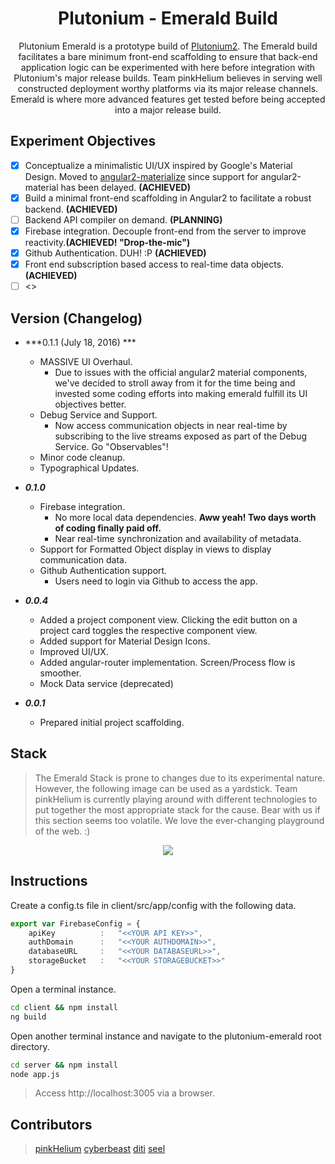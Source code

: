 <p align="center">
  <h1 align="center">Plutonium - Emerald Build</h1>
  <p align="center">Plutonium Emerald is a prototype build of <a href="https://github.com/pinkhelium/plutonium2">Plutonium2</a>. The Emerald build facilitates a bare minimum front-end scaffolding to ensure that back-end application logic can be experimented with here before integration with Plutonium's major release builds. Team pinkHelium believes in serving well constructed deployment worthy platforms via its major release channels. Emerald is where more advanced features get tested before being accepted into a major release build.</p>
</p>

## Experiment Objectives
- [x] Conceptualize a minimalistic UI/UX inspired by Google's Material Design. Moved to [angular2-materialize][angular2-materialize] since support for angular2-material has been delayed. **(ACHIEVED)**
- [x] Build a minimal front-end scaffolding in Angular2 to facilitate a robust backend. **(ACHIEVED)**
- [ ] Backend API compiler on demand. **(PLANNING)**
- [x] Firebase integration. Decouple front-end from the server to improve reactivity.**(ACHIEVED! "Drop-the-mic")**
- [x] Github Authentication. DUH! :P **(ACHIEVED)**
- [x] Front end subscription based access to real-time data objects. **(ACHIEVED)**
- [ ] <<ADD MORE>>

## Version (Changelog)
* ***0.1.1 (July 18, 2016) ***
    * MASSIVE UI Overhaul. 
        * Due to issues with the official angular2 material components, we've decided to stroll away from it for the time being and invested some coding efforts into making emerald fulfill its UI objectives better.
    * Debug Service and Support. 
        * Now access communication objects in near real-time by subscribing to the live streams exposed as part of the Debug Service. Go "Observables"!
    * Minor code cleanup.
    * Typographical Updates.
* ***0.1.0***
    * Firebase integration. 
        * No more local data dependencies. **Aww yeah! Two days worth of coding finally paid off.**
        * Near real-time synchronization and availability of metadata.
    * Support for Formatted Object display in views to display communication data.
    * Github Authentication support.
        * Users need to login via Github to access the app.
* ***0.0.4***
    * Added a project component view. Clicking the edit button on a project card toggles the respective component view.
    * Added support for Material Design Icons.
    * Improved UI/UX.
    * Added angular-router implementation. Screen/Process flow is smoother.
    * Mock Data service (deprecated)

* ***0.0.1*** 
    *  Prepared initial project scaffolding.

## Stack
> The Emerald Stack is prone to changes due to its experimental nature. However, the following image can be used as a yardstick. Team pinkHelium is currently playing around with different technologies to put together the most appropriate stack for the cause. Bear with us if this section seems too volatile. We love the ever-changing playground of the web. :)

<p align="center">
    <img src="https://docs.google.com/drawings/d/1yV-FcNkknzPuRIybjUT3yKvG6EuWBVnZgJvsuGoHgD0/pub?w=586&h=451">
</p>

## Instructions
Create a config.ts file in client/src/app/config with the following data.
```ts
export var FirebaseConfig = {
    apiKey          :   "<<YOUR API KEY>>",
    authDomain      :   "<<YOUR AUTHDOMAIN>>",
    databaseURL     :   "<<YOUR DATABASEURL>>",
    storageBucket   :   "<<YOUR STORAGEBUCKET>>"
}
```

Open a terminal instance.
```bash
cd client && npm install
ng build
```

Open another terminal instance and navigate to the plutonium-emerald root directory.
```bash
cd server && npm install
node app.js
```

> Access http://localhost:3005 via a browser.

## Contributors
> [pinkHelium][pinkHelium_Members]
> [cyberbeast][cyberbeast]
> [diti][diti]
> [seel][seel]



[pinkHelium_Members]: https://github.com/orgs/pinkhelium/people
[Plutonium2]: https://github.com/pinkhelium/plutonium2
[cyberbeast]: https://github.com/cyberbeast
[seel]: https://github.com/abinavseelan
[diti]: https://github.com/rheaditi
[angular2-materialize]: https://www.npmjs.com/package/angular2-materialize
